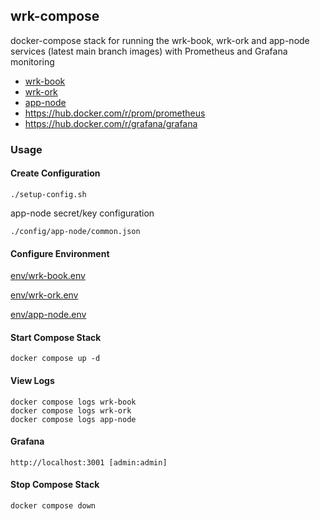 ## wrk-compose

docker-compose stack for running the wrk-book, wrk-ork and app-node services (latest main branch images) with Prometheus and Grafana monitoring

- [wrk-book](../wrk-book)
- [wrk-ork](../wrk-ork)
- [app-node](../app-node)
- https://hub.docker.com/r/prom/prometheus
- https://hub.docker.com/r/grafana/grafana



### Usage

#### Create Configuration

```
./setup-config.sh
```

app-node secret/key configuration

```
./config/app-node/common.json
```

#### Configure Environment


[env/wrk-book.env](env/wrk-book.env)

[env/wrk-ork.env](env/wrk-ork.env)

[env/app-node.env](env/app-node.env)


#### Start Compose Stack

```
docker compose up -d
```

#### View Logs

```
docker compose logs wrk-book
docker compose logs wrk-ork
docker compose logs app-node
```

#### Grafana

```
http://localhost:3001 [admin:admin]
```

#### Stop Compose Stack

```
docker compose down
```

